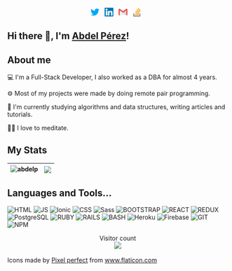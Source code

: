 <p align="center">
  <a href="https://twitter.com/AbdelPerez11"><img src="https://raw.githubusercontent.com/abdelp/abdelp/master/twitter.svg" alt="twitter logo" height="20"></a>&nbsp;&nbsp;
  <a href="https://www.linkedin.com/in/abdel-perez/"><img src="https://raw.githubusercontent.com/abdelp/abdelp/master/linkedin.svg" alt="linkedin logo" height="20"></a>&nbsp;&nbsp;
  <a href="mailto:abdel.perezpy@gmail.com"><img src="https://raw.githubusercontent.com/abdelp/abdelp/master/gmail.svg" alt="gmail logo" height="20"></a>&nbsp;&nbsp;
  <a href="https://stackoverflow.com/users/6121888/abdel-p"><img src="https://raw.githubusercontent.com/abdelp/abdelp/master/stack-overflow.svg" alt="stack-overflow logo" height="20"></a>&nbsp;&nbsp;
</p>

## Hi there 👋, I'm <a href="https://www.linkedin.com/in/abdel-perez/">Abdel Pérez</a>!

## About me

<p>💻 I'm a Full-Stack Developer, I also worked as a DBA for almost 4 years.</p>
<p>⚙️ Most of my projects were made by doing remote pair programming.</p>
<p>🧠 I'm currently studying algorithms and data structures, writing articles and tutorials.</p>
<p>🧘‍♂️ I love to meditate.</p>

## My Stats

| <img src="https://github-readme-stats.vercel.app/api?username=abdelp&show_icons=true" alt="abdelp" /> | <img align="center" src="https://github-readme-stats.vercel.app/api/top-langs/?username=abdelp" />
|---|---|

## Languages and Tools...


![HTML](https://img.shields.io/badge/html5%20-%23E34F26.svg?&style=for-the-badge&logo=html5&logoColor=white)
![JS](https://img.shields.io/badge/javascript-F7DF1E.svg?&style=for-the-badge&logo=html5&logoColor=white)
![Ionic](https://img.shields.io/badge/ionic-3880FF.svg?&style=for-the-badge&logo=ionic&logoColor=white)
![CSS](https://img.shields.io/badge/css3%20-%231572B6.svg?&style=for-the-badge&logo=css3&logoColor=white)
![Sass](https://img.shields.io/badge/sass-CC6699.svg?&style=for-the-badge&logo=sass&logoColor=white)
![BOOTSTRAP](https://img.shields.io/badge/bootstrap%20-%23563D7C.svg?&style=for-the-badge&logo=bootstrap&logoColor=white)
![REACT](https://img.shields.io/badge/react%20-%2320232a.svg?&style=for-the-badge&logo=react&logoColor=%2361DAFB)
![REDUX](https://img.shields.io/badge/redux%20-%23593d88.svg?&style=for-the-badge&logo=redux&logoColor=white)
![PostgreSQL](https://img.shields.io/badge/postgresql-336791.svg?&style=for-the-badge&logo=postgresql&logoColor=white)
![RUBY](https://img.shields.io/badge/ruby-%23CC342D.svg?&style=for-the-badge&logo=ruby&logoColor=white)
![RAILS](https://img.shields.io/badge/rails%20-%23CC0000.svg?&style=for-the-badge&logo=ruby-on-rails&logoColor=white)
![BASH](https://img.shields.io/badge/bash-4EAA25.svg?&style=for-the-badge&logo=gnu-bash&logoColor=white)
![Heroku](https://img.shields.io/badge/heroku-430098.svg?&style=for-the-badge&logo=heroku&logoColor=white)
![Firebase](https://img.shields.io/badge/firebase-FFCA28.svg?&style=for-the-badge&logo=firebase&logoColor=white)
![GIT](https://img.shields.io/badge/git-F05032.svg?&style=for-the-badge&logo=git&logoColor=white)
![NPM](https://img.shields.io/badge/npm-CB3837.svg?&style=for-the-badge&logo=npm&logoColor=white)


<p align="center"> 
  Visitor count<br>
  <img src="https://profile-counter.glitch.me/abdelp/count.svg" />
</p>

<p alig="center">Icons made by <a href="https://www.flaticon.com/authors/pixel-perfect" title="Pixel perfect">Pixel perfect</a> from <a href="https://www.flaticon.com/" title="Flaticon">www.flaticon.com</a></p>